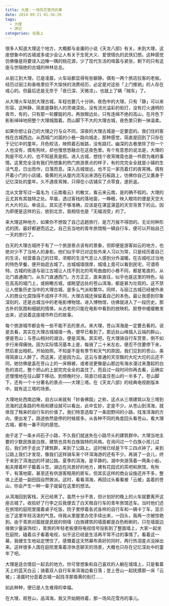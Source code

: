 ```yaml
---
title: 大理：一场风花雪月的事
date: 2014-09-21 01:36:26
tags:
  - 大理
  - 游记
categories: 在路上
---
```

很多人知道大理这个地方，大概都与金庸的小说《天龙八部》有关。未到大理，这座想象中的古城或多或少会让人有关于生死大义、爱恨情仇的武侠幻想。这种感觉仿佛像是将要误入边陲一隅的桃花源，少了现代生活的喧嚣与紧张，剩下的只有这座与世隔绝的古城的林林总总。

从丽江到大理，已是凌晨，火车站都显得有些僻静。偶有一两个旅店拉客的老板。经历过丽江和香格里拉不大愉快的消费经历，必定是对这些「上门推销」的人存在戒心的。但最后还是无奈于「夜已深、天微凉」，也就上了辆「贼车」了。

<!-- more -->

从大理火车站到大理古城，车程也要几十分钟。夜色中的大理，只有「静」可以来形容，这种静，简直是静到人的灵魂深处。没有流光溢彩的街灯，没有灯火通明的夜市，有的，只有那一轮朦胧的月。再放眼远处，只有连绵不绝的高山，在月色下影影绰绰地把整个大理城围着。而山脚下不大的大理古城，夜色里只剩一抹温柔。

如果你想让自己的大理之行与众不同，深夜的大理古城是一定要逛的。我们住的客栈在古城西边。从西城门对面的小巷一路向城走，那种感觉，简直是回到了只存在于记忆中的童年。月色皎洁，映照着石板路，没有路灯。幽深的古巷里除了你一个人也没有，偶有狗吠，却也慢悠悠融合在这夜色里。有个有意思的说法是，大理的狗是不咬人的，也不知是真是假。进入古城，想找个夜宵摊竟也是一件颇为难的事情。这里完全没有我们所想象的热门旅游景点的样子，有的完完全全就是小镇的生活气息，日出而作，日落而息。深入古城很远，也不见一家亮着灯的夜宵摊。偶有开着小门的小店铺，昏黄的光从屋内流泻出来洒在石板路上，彷佛你自己又置身于记忆深处的童年。久不遇夜宵摊，只得在小店铺买了点零食，遂折返。

沈从文曾写过一篇名为《云南看云》的散文，看云来云南，是的确不假的。大理的云尤其有其独特之处。早晨，透过客栈的落地窗，一睁眼，映入眼帘的便是天空大片大片的云。单说云，其实还不够准确，应该是在湛蓝湛蓝的天空背景下的云。因为即便是这样的云，放到北京，我相信也是「无福消受」的了。

来大理这种地方，如果你不想毁了自己这趟旅行，是万万报不得团的。无论何种形式的团，最好都避而远之。自己去当地的青年旅馆租一辆自行车，便可以开始自己一天的旅行了。

白天的大理古城终于有了一个旅游景点该有的景象，但即便是游客如云的地方，也绝对少不了当地人的身影。他们似乎早已对这些外来人习以为常，只是经历着自己的生活，经营着自己的日常，浓郁的生活气息让人感到分外温暖。在古城吃过当地的特色早餐，便开始逛古城了。古城城墙很厚，城墙上竟可以看到民宅，可谓奇特。古城的街道与丽江古城让人找不到北的弯弯曲曲的小巷不同，都是笔直的，从北门直通南门，从东门直通西门。方方正正，直来直往，似乎也是这里的特色。站在高高的城门上，或俯瞰古城，或眺望远处的苍山洱海，都是甚为壮观的。这不禁让人想象历史当中的大理古城，是多么气派和繁华。同样，与丽江古城已经被外来人的商业化腐蚀得不成样子不同，大理古城还保留着自己的本色。最让我感到印象深刻的，还是古城当中的老电影博物馆。进入博物馆，彷佛就进入了一段历史。那古朴的氛围和细腻的情愫，从古老的只能在电影中看到的放映机、胶卷中缓缓散发出来，述说着这座城市昨日的故事。

每个旅游城市都会有一些不能不去的景点。来大理，苍山洱海是一定要去看的。说是去看，其实在大理古城城墙一角，便早已看到了。那远处山峰插入云端的群山，便是苍山；与苍山相对的湖泊，便是洱海。其实吧，在大理骑自行车赏景，倒不如步行来得痛快。因为实际情况基本上是，每骑了二十米左右，便忍不住要停下来，然后拿出相机，开始拍照。不知是不是有季节和天气的原因，我们见到的苍山，美得简直让人醉了。而这美，还是因为云。这云与普通的天空飘的大坨大坨的云还不同，她彷佛是盖在苍山上的一床棉被，或者说更像是山那边有海水漫过来激起的白色的浪花，整个把山的上部完完全全的盖住了。而且过一段时间你再去看，云确实还慢慢地在往山脚下移动。到傍晚时分，简直已经盖住苍山的一半多了。苍山脚下，还有一个十分著名的景点——大理三塔。在《天龙八部》的经典电视剧版本中，就有这三塔的场景。

大理地处西南边陲，自古以来就有「妙香佛国」之称，这点从三塔建筑以及三塔到沧海的这条路的布局和建设就可以看出，此中玄妙，定是不少。从苍山到洱海，就体现了租来的自行车的价值了。我们特意选取了一条田野间的小路，找准洱海的方向，便出发了。路途依然是停的时候居多。从各种不同的角度回头看苍山，看大理古城，都有一番不同的感觉。

由于走了一条乡间石子小路，不久我们就迷失在小路尽头的建筑群中。大理当地主要的少数民族是白族，建筑也具有白族独特的风格。在询问过一个白族小孩儿过后，我们终于走出了建筑群，来到了公路上。这时候已经是下午三四点钟了，来到公路上我们才发现，像我们这样骑车来个环洱海游的还有不少。再骑了一会儿，终于来到了洱海边的环湖公路。夏季的洱海，是平静的。湖中央游荡着一两条小船，船夫撑着杆子戴着斗笠。湖边在风景好的地方，建有花园式的茶吧和旅馆，有秋千，有落地窗，甚至还有供游客租用的房车。但其实这样的商业设施还并不多，整体上还是一副田园自然做派。这时，看看洱海，再回过头看看被「云被」盖着的苍山，你会产生一种一辈子就留在这里的想法。

从洱海回到客栈，天已经黑了。虽然十分不舍，但计划好的晚上的火车就要离开这座古城了。收拾好了行李之后我便去了白天租自行车的青年旅馆还车。当时他们还在旅馆的庭院里摆着桌子吃饭，院子里停着各式各样的自行车和一辆卡丁车，显示出了这里年轻活泼的气息。待我从里屋里办完手续出来，一回头，我再一次被惊艳到。由于青旅对面就是民居的侧墙（白族建筑的墙面都是白色粉刷的，只在墙面边缘做少量装饰纹），青旅的年轻老板便将电视信号投影到了整面墙上，大家一起坐在庭院，磕着瓜子看着电视，似乎这已经是生活再平常不过的事情了。看着这一幕，我硬生生地站定愣住了。感慨着这天然幕布真好的同时，两行热泪差点没掉出来。这样很多人围在庭院里乘着凉休息聊天的场景，大概也只存在记忆深处中的童年了吧。

大理是适合情侣一起去的地方。你可曾想象和自己喜欢的人躺在城墙上，只是看着天上的蓝天白云；骑着双人自行车来洱海边看日落；登上苍山一起抚摸那一床「云被」；凌晨时分逛着古城一起找寻那昏黄的街灯……

如此种种，便已是人生难得的幸福。

在大理，观苍山，品洱海，我又开始期待着，那一场风花雪月的事儿。